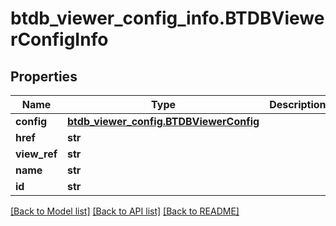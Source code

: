 # btdb_viewer_config_info.BTDBViewerConfigInfo

## Properties
Name | Type | Description | Notes
------------ | ------------- | ------------- | -------------
**config** | [**btdb_viewer_config.BTDBViewerConfig**](BTDBViewerConfig.md) |  | [optional] 
**href** | **str** |  | [optional] 
**view_ref** | **str** |  | [optional] 
**name** | **str** |  | [optional] 
**id** | **str** |  | [optional] 

[[Back to Model list]](../README.md#documentation-for-models) [[Back to API list]](../README.md#documentation-for-api-endpoints) [[Back to README]](../README.md)


